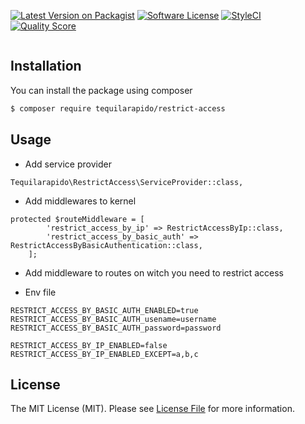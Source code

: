 

[![Latest Version on Packagist](https://img.shields.io/packagist/v/tequilarapido/restrict-access.svg?style=flat-square)](https://packagist.org/packages/tequilarapido/restrict-access)
[![Software License](https://img.shields.io/badge/license-MIT-brightgreen.svg?style=flat-square)](LICENSE.md)
[![StyleCI](https://styleci.io/repos/74390323/shield)](https://styleci.io/repos/74390323)
[![Quality Score](https://img.shields.io/scrutinizer/g/tequilarapido/restrict-access.svg?style=flat-square)](https://scrutinizer-ci.com/g/tequilarapido/restrict-access)

<p align="center">
    <img src="" />
</p>




## Installation

You can install the package using composer

``` bash
$ composer require tequilarapido/restrict-access
```

## Usage

- Add service provider
```
Tequilarapido\RestrictAccess\ServiceProvider::class,
```

- Add middlewares to kernel  
```
protected $routeMiddleware = [
        'restrict_access_by_ip' => RestrictAccessByIp::class,
        'restrict_access_by_basic_auth' => RestrictAccessByBasicAuthentication::class,
    ];
```

- Add middleware to routes on witch you need to restrict access

- Env file  
```
RESTRICT_ACCESS_BY_BASIC_AUTH_ENABLED=true
RESTRICT_ACCESS_BY_BASIC_AUTH_usename=username
RESTRICT_ACCESS_BY_BASIC_AUTH_password=password

RESTRICT_ACCESS_BY_IP_ENABLED=false
RESTRICT_ACCESS_BY_IP_ENABLED_EXCEPT=a,b,c
```


## License

The MIT License (MIT). Please see [License File](LICENSE.md) for more information.






